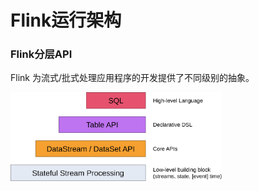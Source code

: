 # Flink运行架构

### Flink分层API

Flink 为流式/批式处理应用程序的开发提供了不同级别的抽象。

<img src="Flink运行架构.assets/levels_of_abstraction.svg" alt="Programming levels of abstraction" style="zoom:33%;" />

